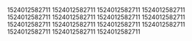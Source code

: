 1524012582711
1524012582711
1524012582711
1524012582711
1524012582711
1524012582711
1524012582711
1524012582711
1524012582711
1524012582711
1524012582711
1524012582711
1524012582711
1524012582711
1524012582711